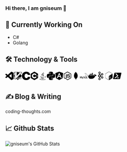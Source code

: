 ### Hi there, I am gniseum 👋

## 👷 Currently Working On
- C#
- Golang

## 🛠️ Technology & Tools

<img align="left" alt="Visual Studio Code" width="26px" src="https://github.com/gniseum/gniseum/blob/main/assets/visualstudiocode.svg" />
<img align="left" alt="Visual Studio Code" width="26px" src="https://github.com/gniseum/gniseum/blob/main/assets/vim.svg" />
<img align="left" alt="Visual Studio Code" width="26px" src="https://github.com/gniseum/gniseum/blob/main/assets/c.svg" />
<img align="left" alt="Visual Studio Code" width="26px" src="https://github.com/gniseum/gniseum/blob/main/assets/cplusplus.svg" />
<img align="left" alt="Visual Studio Code" width="26px" src="https://github.com/gniseum/gniseum/blob/main/assets/java.svg" />
<img align="left" alt="Visual Studio Code" width="26px" src="https://github.com/gniseum/gniseum/blob/main/assets/python.svg" />
<img align="left" alt="Visual Studio Code" width="26px" src="https://github.com/gniseum/gniseum/blob/main/assets/angular.svg" />
<img align="left" alt="Visual Studio Code" width="26px" src="https://github.com/gniseum/gniseum/blob/main/assets/node-dot-js.svg" />
<img align="left" alt="Visual Studio Code" width="26px" src="https://github.com/gniseum/gniseum/blob/main/assets/mongodb.svg" />
<img align="left" alt="Visual Studio Code" width="26px" src="https://github.com/gniseum/gniseum/blob/main/assets/mysql.svg" />
<img align="left" alt="Visual Studio Code" width="26px" src="https://github.com/gniseum/gniseum/blob/main/assets/docker.svg" />
<img align="left" alt="Visual Studio Code" width="26px" src="https://github.com/gniseum/gniseum/blob/main/assets/apachekafka.svg" />
<img align="left" alt="Visual Studio Code" width="26px" src="https://github.com/gniseum/gniseum/blob/main/assets/gnubash.svg" />
<img align="left" alt="Visual Studio Code" width="26px" src="https://github.com/gniseum/gniseum/blob/main/assets/powershell.svg" />

<br />
<br />



## ✍️ Blog & Writing

coding-thoughts.com

## 📈 Github Stats

<img align="center" alt="gniseum's GitHub Stats" src="https://github-readme-stats.vercel.app/api?username=gniseum&count_private=true&show_icons=true&theme=algolia" />
<br />

